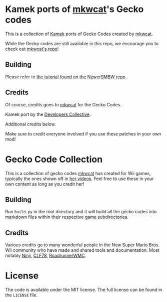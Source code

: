 # Kamek ports of [mkwcat](https://github.com/mkwcat)'s Gecko codes

This is a collection of [Kamek](https://github.com/Newer-Team/NewerSMBW/tree/cw/Kamek) ports of Gecko Codes created by [mkwcat](https://github.com/mkwcat).

While the Gecko codes are still available in this repo, we encourage you to check out [mkwcat's repo](https://github.com/mkwcat/gecko-codes)!

## Building

Please refer to [the tutorial found on the NewerSMBW repo](https://github.com/Newer-Team/NewerSMBW?tab=readme-ov-file#installation).

## Credits

Of course, credits goes to [mkwcat](https://github.com/mkwcat) for the Gecko Codes.

Kamek port by the [Developers Collective](https://github.com/developers-collective).

Additional credits below.

Make sure to credit everyone involved if you use these patches in your own mod!

# Gecko Code Collection

This is a collection of gecko codes [mkwcat](https://github.com/mkwcat) has created for Wii games, typically the ones shown off in [her videos](https://youtube.com/@mkwcat). Feel free to use these in your own content as long as you credit her!

## Building

Run `build.py` in the root directory and it will build all the gecko codes into markdown files within their respective game subdirectories.

## Credits

Various credits go to many wonderful people in the New Super Mario Bros. Wii community who have made and shared tools and documentation. Most notably [Ninji](https://github.com/Treeki), [CLF78](https://github.com/CLF78), [RoadrunnerWMC](https://github.com/RoadrunnerWMC).

# License

The code is available under the MIT license. The full license can be found in the `LICENSE` file.